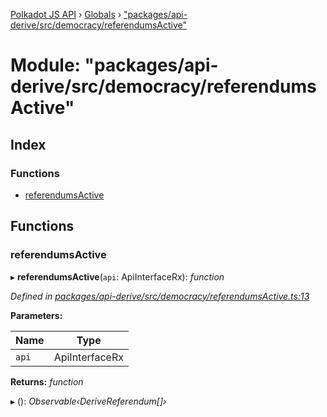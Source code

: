 [Polkadot JS API](../README.md) › [Globals](../globals.md) › ["packages/api-derive/src/democracy/referendumsActive"](_packages_api_derive_src_democracy_referendumsactive_.md)

# Module: "packages/api-derive/src/democracy/referendumsActive"

## Index

### Functions

* [referendumsActive](_packages_api_derive_src_democracy_referendumsactive_.md#referendumsactive)

## Functions

###  referendumsActive

▸ **referendumsActive**(`api`: ApiInterfaceRx): *function*

*Defined in [packages/api-derive/src/democracy/referendumsActive.ts:13](https://github.com/polkadot-js/api/blob/533abb76f/packages/api-derive/src/democracy/referendumsActive.ts#L13)*

**Parameters:**

Name | Type |
------ | ------ |
`api` | ApiInterfaceRx |

**Returns:** *function*

▸ (): *Observable‹DeriveReferendum[]›*
